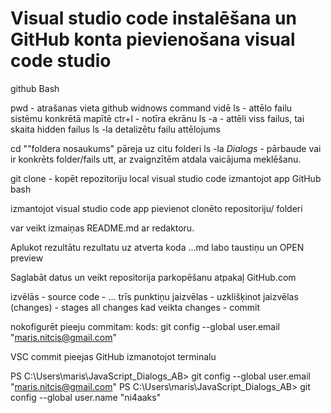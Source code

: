 # Visual studio code instalēšana un GitHub konta pievienošana visual code studio

github Bash

pwd - atrašanas vieta github widnows command  vidē
ls -  attēlo failu sistēmu konkrētā mapītē
ctr+l - notīra ekrānu
ls -a - attēli viss failus, tai skaita hidden failus
ls -la detalizētu failu attēlojums

cd ""foldera nosaukums" pāreja uz citu folderi
ls -la *Dialogs* - pārbaude vai ir konkrēts folder/fails utt, ar zvaignzītēm atdala vaicājuma meklēšanu.




git clone - kopēt repozitoriju local visual studio code izmantojot app GitHub bash

izmantojot visual studio code app pievienot clonēto repositoriju/ folderi

var veikt izmaiņas README.md ar redaktoru.

Aplukot rezultātu rezultatu
uz atverta koda ...md labo taustiņu un OPEN preview

Saglabāt datus un veikt repositorija parkopēšanu atpakaļ GitHub.com

izvēlās - source code - ... trīs punktiņu jaizvēlas - uzklišķinot jaizvēlas (changes) - stages all changes
kad veikta changes - commit

nokofigurēt pieeju commitam: kods: git config --global user.email "maris.nitcis@gmail.com"

VSC commit pieejas GitHub izmanotojot terminalu

PS C:\Users\maris\JavaScript_Dialogs_AB> git config --global user.email "maris.nitcis@gmail.com"
PS C:\Users\maris\JavaScript_Dialogs_AB> git config --global user.name "ni4aaks"
